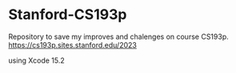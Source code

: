 # Stanford-CS193p
Repository to save my improves and chalenges on course CS193p.</hr> https://cs193p.sites.stanford.edu/2023

using Xcode 15.2 
